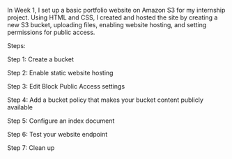 In Week 1, I set up a basic portfolio website on Amazon S3 for my internship project. Using HTML and CSS, I created and hosted the site by creating a new S3 bucket, uploading files, enabling website hosting, and setting permissions for public access.

Steps:

Step 1: Create a bucket

Step 2: Enable static website hosting

Step 3: Edit Block Public Access settings

Step 4: Add a bucket policy that makes your bucket content publicly available

Step 5: Configure an index document

Step 6: Test your website endpoint

Step 7: Clean up

